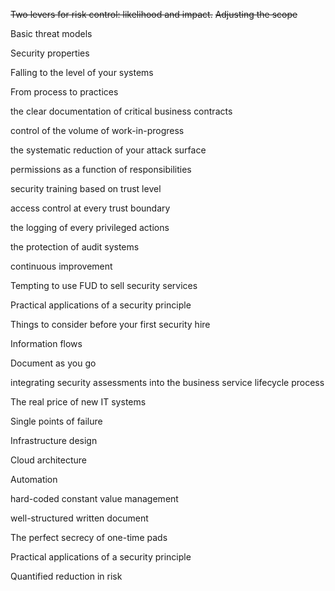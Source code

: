 ~~Two levers for risk control: likelihood and impact.~~
~~Adjusting the scope~~

Basic threat models

Security properties

Falling to the level of your systems

From process to practices

the clear documentation of critical business contracts 

control of the volume of work-in-progress

the systematic reduction of your attack surface

permissions as a function of responsibilities

security training based on trust level

access control at every trust boundary

the logging of every privileged actions

the protection of audit systems

continuous improvement

Tempting to use FUD to sell security services

Practical applications of a security principle

Things to consider before your first security hire

Information flows

Document as you go

integrating security assessments into the business service lifecycle process

The real price of new IT systems

Single points of failure

Infrastructure design

Cloud architecture

Automation

hard-coded constant value management

well-structured written document

The perfect secrecy of one-time pads

Practical applications of a security principle

Quantified reduction in risk
